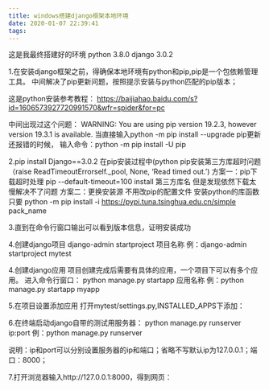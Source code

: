 ```yaml
---
title: windows搭建django框架本地环境
date: 2020-01-07 22:39:41
tags:
---
```


这是我最终搭建好的环境
python 3.8.0
django 3.0.2


1.在安装django框架之前，得确保本地环境有python和pip,pip是一个包依赖管理工具。
中间解决了pip更新问题，按照提示安装与python匹配的pip版本；

这是python安装参考教程：
https://baijiahao.baidu.com/s?id=1606573927720991570&wfr=spider&for=pc

中间出现过这个问题：
WARNING: You are using pip version 19.2.3, however version 19.3.1 is available.
当直接输入python -m pip install --upgrade pip更新还报错的时候，
输入命令：python -m pip install -U pip

2.pip install Django==3.0.2
在pip安装过程中(python pip安装第三方库超时问题（raise ReadTimeoutErrorself._pool, None, ‘Read timed out.’)
方案一：pip下载超时处理
pip --default-timeout=100 install 第三方库名
但是发现依然下载太慢解决不了问题
方案二：更换安装源
不用改pip的配置文件
安装python的库函数只要
python -m pip install -i https://pypi.tuna.tsinghua.edu.cn/simple pack_name

3.直到在命令行窗口输出可以看到版本信息，证明安装成功



4.创建django项目
django-admin startproject 项目名称
例：django-admin startproject mytest


4.创建django应用
项目创建完成后需要有具体的应用，一个项目下可以有多个应用。
进入命令行窗口：
python manage.py startapp 应用名称
例：python manage.py startapp myapp


5.在项目设置添加应用
打开mytest/settings.py,INSTALLED_APPS下添加：

6.在终端启动django自带的测试用服务器：
python manage.py runserver ip:port
例：python manage.py runserver

说明：ip和port可以分别设置服务器的ip和端口；省略不写默认ip为127.0.0.1；端口：8000；


7.打开浏览器输入http://127.0.0.1:8000，得到网页：

